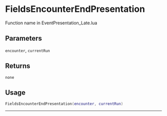 # FieldsEncounterEndPresentation
Function name in EventPresentation_Late.lua
## Parameters
`encounter`, `currentRun`
## Returns
`none`
## Usage
```lua
FieldsEncounterEndPresentation(encounter, currentRun)
```
---

